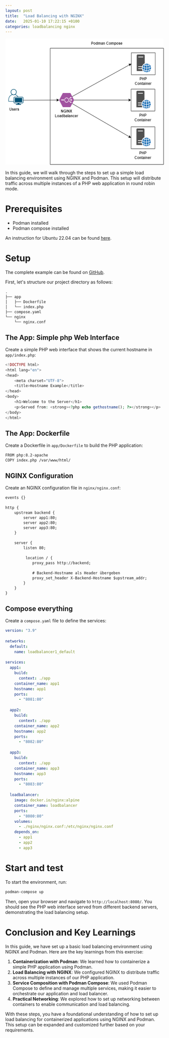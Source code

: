 ```yaml
---
layout: post
title:  "Load Balancing with NGINX"
date:   2025-01-10 17:22:15 +0100
categories: loadbalancing nginx
---
```


<img src="https://github.com/ItsAMeMarcel/blog-resources/blob/main/images/2025-01-10-NGINX-basic-setup/architecture.png?raw=true" width="531" height="401" alt="">


In this guide, we will walk through the steps to set up a simple load balancing environment using NGINX and Podman. This setup will distribute traffic across multiple instances of a PHP web application in round robin mode.

# Prerequisites

- Podman installed
- Podman compose installed

An instruction for Ubuntu 22.04 can be found [here](https://itsamemarcel.micro.blog/2024/12/19/install-podman-desktop.html).

# Setup

The complete example can be found on [GitHub](https://github.com/ItsAMeMarcel/blog-loadbalancer-nginx).

First, let's structure our project directory as follows:

```
.
├── app
│   ├── Dockerfile
│   └── index.php
├── compose.yaml
└── nginx
    └── nginx.conf
```
## The App: Simple php Web Interface

Create a simple PHP web interface that shows the current hostname in `app/index.php`:

```php
<!DOCTYPE html>
<html lang="en">
<head>
    <meta charset="UTF-8">
    <title>Hostname Example</title>
</head>
<body>
    <h1>Welcome to the Server</h1>
    <p>Served from: <strong><?php echo gethostname(); ?></strong></p>
</body>
</html>
```
## The App: Dockerfile

Create a Dockerfile in `app/Dockerfile` to build the PHP application:

```docker
FROM php:8.2-apache
COPY index.php /var/www/html/
```
## NGINX Configuration

Create an NGINX configuration file in `nginx/nginx.conf`:

```
events {}

http {
    upstream backend {
        server app1:80;
        server app2:80;
        server app3:80;
    }

    server {
        listen 80;

         location / {
            proxy_pass http://backend;

            # Backend-Hostname als Header übergeben
            proxy_set_header X-Backend-Hostname $upstream_addr;
        }
    }
}
```
## Compose everything

Create a `compose.yaml` file to define the services:

```yaml
version: "3.9"

networks:
  default:
    name: loadbalancer1_default

services:
  app1:
    build:
      context: ./app
    container_name: app1
    hostname: app1
    ports:
      - "8081:80"

  app2:
    build:
      context: ./app
    container_name: app2
    hostname: app2
    ports:
      - "8082:80"

  app3:
    build:
      context: ./app
    container_name: app3
    hostname: app3
    ports:
      - "8083:80"

  loadbalancer:
    image: docker.io/nginx:alpine
    container_name: loadbalancer
    ports:
      - "8080:80"
    volumes:
      - ./nginx/nginx.conf:/etc/nginx/nginx.conf
    depends_on:
      - app1
      - app2
      - app3
```
# Start and test

To start the environment, run:

```bash
podman-compose up
```
Then, open your browser and navigate to `http://localhost:8080/`. You should see the PHP web interface served from different backend servers, demonstrating the load balancing setup.

# Conclusion and Key Learnings

In this guide, we have set up a basic load balancing environment using NGINX and Podman. Here are the key learnings from this exercise:

1. **Containerization with Podman**: We learned how to containerize a simple PHP application using Podman.
2. **Load Balancing with NGINX**: We configured NGINX to distribute traffic across multiple instances of our PHP application.
3. **Service Composition with Podman Compose**: We used Podman Compose to define and manage multiple services, making it easier to orchestrate our application and load balancer.
4. **Practical Networking**: We explored how to set up networking between containers to enable communication and load balancing.

With these steps, you have a foundational understanding of how to set up load balancing for containerized applications using NGINX and Podman. This setup can be expanded and customized further based on your requirements.


